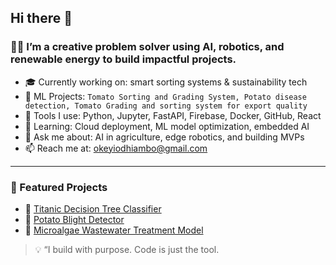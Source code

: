 ## Hi there 👋


### 👨‍💻 I’m a creative problem solver using AI, robotics, and renewable energy to build impactful projects.

- 🎓 Currently working on: smart sorting systems & sustainability tech
- 🧪 ML Projects: `Tomato Sorting and Grading System, Potato disease detection, Tomato Grading and sorting system for export quality`
- 🔧 Tools I use: Python, Jupyter, FastAPI, Firebase, Docker, GitHub, React
- 🌱 Learning: Cloud deployment, ML model optimization, embedded AI
- 💬 Ask me about: AI in agriculture, edge robotics, and building MVPs
- 📫 Reach me at: [okeyiodhiambo@gmail.com](mailto:okeyiodhiambo@gmail.com)

---

### 📂 Featured Projects
- 🧠 [Titanic Decision Tree Classifier](https://github.com/okeyirobbinson/Decision-tree-project)
- 🥔 [Potato Blight Detector](#)
- 🌿 [Microalgae Wastewater Treatment Model](#)

> 💡 “I build with purpose. Code is just the tool.
